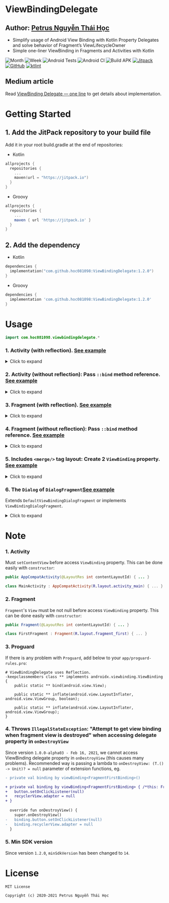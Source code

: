 # ViewBindingDelegate

## Author: [Petrus Nguyễn Thái Học](https://github.com/hoc081098)

- Simplify usage of Android View Binding with Kotlin Property Delegates and solve behavior of Fragment’s ViewLifecycleOwner
- Simple one-liner ViewBinding in Fragments and Activities with Kotlin

![Month](https://jitpack.io/v/hoc081098/ViewBindingDelegate/month.svg)
![Week](https://jitpack.io/v/hoc081098/ViewBindingDelegate/week.svg)
![Android Tests](https://github.com/hoc081098/ViewBindingDelegate/workflows/Android%20Tests/badge.svg)
![Android CI](https://github.com/hoc081098/ViewBindingDelegate/workflows/Android%20CI/badge.svg)
![Build APK](https://github.com/hoc081098/ViewBindingDelegate/workflows/Build%20debug%20APK/badge.svg)
[![Jitpack](https://jitpack.io/v/hoc081098/ViewBindingDelegate.svg)](https://jitpack.io/#hoc081098/ViewBindingDelegate)
[![GitHub](https://img.shields.io/github/license/hoc081098/ViewBindingDelegate?color=4EB1BA)](https://opensource.org/licenses/MIT)
[![ktlint](https://img.shields.io/badge/code%20style-%E2%9D%A4-FF4081.svg)](https://ktlint.github.io/)

## Medium article

Read [ViewBinding Delegate — one line](https://hoc081098.medium.com/viewbinding-delegate-one-line-4d0cdcbf53ba) to get details about implementation.

# Getting Started

## 1. Add the JitPack repository to your build file
Add it in your root build.gradle at the end of repositories:

- Kotlin
```kotlin
allprojects {
  repositories {
    ...
    maven(url = "https://jitpack.io")
  }
}
```

- Groovy
```gradle
allprojects {
  repositories {
    ...
    maven { url 'https://jitpack.io' }
  }
}
```

## 2. Add the dependency

- Kotlin
```kotlin
dependencies {
  implementation("com.github.hoc081098:ViewBindingDelegate:1.2.0")
}
```

- Groovy
```gradle
dependencies {
  implementation 'com.github.hoc081098:ViewBindingDelegate:1.2.0'
}
```

# Usage

```kotlin
import com.hoc081098.viewbindingdelegate.*
```

### 1. Activity (with reflection). [See example](https://github.com/hoc081098/ViewBindingDelegate/blob/master/app/src/main/java/com/hoc081098/example/MainActivity.kt)

<details>
  <summary>Click to expand</summary>

```kotlin
class MainActivity : AppCompatActivity(R.layout.activity_main) {
  private val viewBinding by viewBinding<ActivityMainBinding>()
  
  override fun onCreate(savedInstanceState: Bundle?) {
    super.onCreate(savedInstanceState)
    
    viewBinding.button.setOnClickListener {
      startActivity(Intent(this@MainActivity, SecondActivity::class.java))
    }
  }
}
```

</details>

### 2. Activity (without reflection): Pass `::bind` method reference. [See example](https://github.com/hoc081098/ViewBindingDelegate/blob/master/app/src/main/java/com/hoc081098/example/SecondActivity.kt)

<details>

  <summary>Click to expand</summary>

```kotlin
class SecondActivity : AppCompatActivity(R.layout.activity_second) {
  private val binding by viewBinding(ActivitySecondBinding::bind)

  override fun onCreate(savedInstanceState: Bundle?) {
    super.onCreate(savedInstanceState)
    binding.root
  }
}
```

</details>

### 3. Fragment (with reflection). [See example](https://github.com/hoc081098/ViewBindingDelegate/blob/master/app/src/main/java/com/hoc081098/example/ReflectionFragment.kt)

<details>

  <summary>Click to expand</summary>

```kotlin
class FirstFragment : Fragment(R.layout.fragment_first) {
  private val binding by viewBinding<FragmentFirstBinding> {
    button.setOnClickListener(null)
  }
  
  override fun onViewCreated(view: View, savedInstanceState: Bundle?) {
    super.onViewCreated(view, savedInstanceState)

    binding.button.setOnClickListener {
      findNavController().navigate(R.id.actionFirstFragmentToSecondFragment)
    }
  }
}
```

</details>

### 4. Fragment (without reflection): Pass `::bind` method reference. [See example](https://github.com/hoc081098/ViewBindingDelegate/blob/master/app/src/main/java/com/hoc081098/example/NotReflectionFragment.kt)

<details>

  <summary>Click to expand</summary>

```kotlin
class SecondFragment : Fragment(R.layout.fragment_second) {
  private val binding by viewBinding(FragmentSecondBinding::bind)

  override fun onViewCreated(view: View, savedInstanceState: Bundle?) {
    super.onViewCreated(view, savedInstanceState)
    binding.root
  }
}
```

</details>

### 5. Includes `<merge/>` tag layout: Create 2 `ViewBinding` property. [See example](https://github.com/hoc081098/ViewBindingDelegate/blob/master/app/src/main/java/com/hoc081098/example/Reflection2Fragment.kt)

<details>

  <summary>Click to expand</summary>


```kotlin
class ThirdFragment : Fragment(R.layout.fragment_third) {
  private val includeBinding by viewBinding<FragmentThirdIncludeBinding>()
  private val binding by viewBinding<FragmentThirdBinding> { buttonThird.setOnClickListener(null) }

  override fun onViewCreated(view: View, savedInstanceState: Bundle?) {
    super.onViewCreated(view, savedInstanceState)

    includeBinding.textViewThirdInclude.text = "Working..."
    binding.buttonThird.setOnClickListener {
      Toast.makeText(requireContext(), "Clicked", Toast.LENGTH_SHORT).show()
    }
  }
}
```

</details>

### 6. The `Dialog` of `DialogFragment`[See example](https://github.com/hoc081098/ViewBindingDelegate/blob/master/app/src/main/java/com/hoc081098/example/DemoDialogFragment.kt)

Extends `DefaultViewBindingDialogFragment` or implements `ViewBindingDialogFragment`. 
  
<details>

  <summary>Click to expand</summary>

```kotlin
class DemoDialogFragment : DefaultViewBindingDialogFragment() {
  private val viewBinding by dialogFragmentViewBinding(R.id.root, DialogFragmentDemoBinding::bind)
  private val viewBinding2 by dialogFragmentViewBinding<DialogFragmentDemoBinding>(R.id.root)

  override fun onCreateDialog(savedInstanceState: Bundle?): Dialog {
    return AlertDialog.Builder(requireContext())
      .setTitle("Demo dialog")
      .setNegativeButton("Cancel") { _, _ -> }
      .setPositiveButton("OK") { _, _ -> }
      .setView(R.layout.dialog_fragment_demo)
      .create()
  }

  override fun onResume() {
    super.onResume()

    viewBinding.textInputLayout
    viewBinding2.textInputLayout
  }
}
```

</details>

# Note

### 1. Activity
  Must `setContentView` before access `ViewBinding` property. This can be done easily with `constructor`:
  ```java
  public AppCompatActivity(@LayoutRes int contentLayoutId) { ... }
  ```
  ```kotlin
  class MainActivity : AppCompatActivity(R.layout.activity_main) { ... }
  ```

### 2. Fragment
  `Fragment`'s `View` must be not null before access `ViewBinding` property. This can be done easily with `constructor`:
  ```java
  public Fragment(@LayoutRes int contentLayoutId) { ... }
  ```
  ```kotlin
  class FirstFragment : Fragment(R.layout.fragment_first) { ... }
  ```
  
### 3. Proguard
If there is any problem with `Proguard`, add below to your `app/proguard-rules.pro`:
```
# ViewBindingDelegate uses Reflection.
-keepclassmembers class ** implements androidx.viewbinding.ViewBinding {
    public static ** bind(android.view.View);

    public static ** inflate(android.view.LayoutInflater, android.view.ViewGroup, boolean);

    public static ** inflate(android.view.LayoutInflater, android.view.ViewGroup);
}
```

### 4. Throws `IllegalStateException`: "Attempt to get view binding when fragment view is destroyed" when accessing delegate property in `onDestroyView`

Since version `1.0.0-alpha03 - Feb 16, 2021`, we cannot access ViewBinding delegate property in `onDestroyView` (this causes many problems). Recommended way is passing a lambda to `onDestroyView: (T.() -> Unit)? = null` parameter of extension functions, eg.

```diff
- private val binding by viewBinding<FragmentFirstBinding>()

+ private val binding by viewBinding<FragmentFirstBinding> { /*this: FragmentFirstBinding*/
+   button.setOnClickListener(null)
+   recyclerView.adapter = null
+ }
 
  override fun onDestroyView() {
    super.onDestroyView()
-   binding.button.setOnClickListener(null)
-   binding.recyclerView.adapter = null
  }
```

### 5. Min SDK version

Since version `1.2.0`, `minSdkVersion` has been changed to `14`.

# License

    MIT License

    Copyright (c) 2020-2021 Petrus Nguyễn Thái Học
